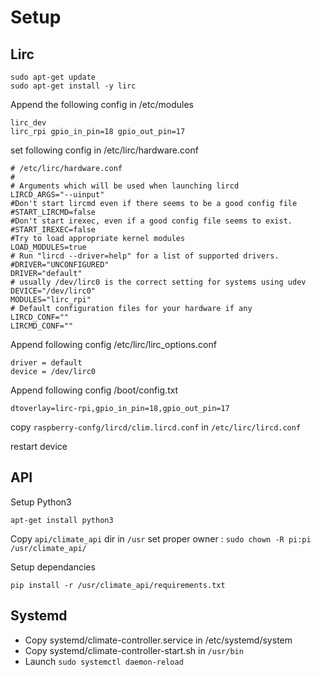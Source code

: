 Setup
=====

Lirc
---
```
sudo apt-get update
sudo apt-get install -y lirc
```

Append the following config in /etc/modules
```
lirc_dev
lirc_rpi gpio_in_pin=18 gpio_out_pin=17
```


set following config in /etc/lirc/hardware.conf
```
# /etc/lirc/hardware.conf
#
# Arguments which will be used when launching lircd
LIRCD_ARGS="--uinput"
#Don't start lircmd even if there seems to be a good config file
#START_LIRCMD=false
#Don't start irexec, even if a good config file seems to exist.
#START_IREXEC=false
#Try to load appropriate kernel modules
LOAD_MODULES=true
# Run "lircd --driver=help" for a list of supported drivers.
#DRIVER="UNCONFIGURED"
DRIVER="default"
# usually /dev/lirc0 is the correct setting for systems using udev
DEVICE="/dev/lirc0"
MODULES="lirc_rpi"
# Default configuration files for your hardware if any
LIRCD_CONF=""
LIRCMD_CONF=""
```

Append following config /etc/lirc/lirc_options.conf
```
driver = default
device = /dev/lirc0
```

Append following config /boot/config.txt
```
dtoverlay=lirc-rpi,gpio_in_pin=18,gpio_out_pin=17
```

copy `raspberry-confg/lircd/clim.lircd.conf` in `/etc/lirc/lircd.conf`

restart device

API
---
Setup Python3
```
apt-get install python3
```

Copy `api/climate_api` dir in `/usr`
set proper owner : `sudo chown -R pi:pi /usr/climate_api/`


Setup dependancies
```
pip install -r /usr/climate_api/requirements.txt
```



Systemd
-------
* Copy systemd/climate-controller.service in /etc/systemd/system
* Copy systemd/climate-controller-start.sh in `/usr/bin`
* Launch `sudo systemctl daemon-reload`
